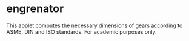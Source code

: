 # engrenator
This applet computes the necessary dimensions of gears according to ASME, DIN and ISO standards. For academic purposes only.
